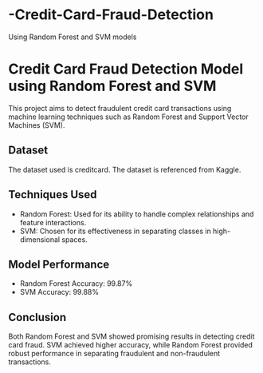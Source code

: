 # -Credit-Card-Fraud-Detection

Using Random Forest and SVM models

# Credit Card Fraud Detection Model using Random Forest and SVM

This project aims to detect fraudulent credit card transactions using machine learning techniques such as Random Forest and Support Vector Machines (SVM).

## Dataset

The dataset used is creditcard. The dataset is referenced from Kaggle.

## Techniques Used

- Random Forest: Used for its ability to handle complex relationships and feature interactions.
- SVM: Chosen for its effectiveness in separating classes in high-dimensional spaces.

## Model Performance

- Random Forest Accuracy: 99.87%
- SVM Accuracy: 99.88%

## Conclusion

Both Random Forest and SVM showed promising results in detecting credit card fraud. SVM achieved higher accuracy, while Random Forest provided robust performance in separating fraudulent and non-fraudulent transactions.
